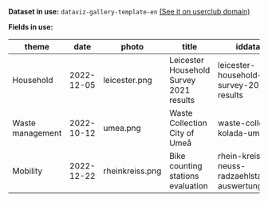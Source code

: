**Dataset in use:** `dataviz-gallery-template-en` [(See it on userclub domain)](https://userclub.opendatasoft.com/explore/dataset/dataviz-gallery-template-en/table/)

**Fields in use:**

|theme|date|photo|title|iddataset|datavizlink|
|---|---|---|---|---|---|
|Household|2022-12-05|leicester.png|Leicester Household Survey 2021 results|leicester-household-survey-2021-results|https://leicester.opendatasoft.com/explore/dataset/survey-of-leicester-all-themes-by-participant-demographics/custom/?disjunctive.question&disjunctive.demographic_category&disjunctive.demographic_characteristic&disjunctive.response|
|Waste management|2022-10-12|umea.png|Waste Collection City of Umeå|waste-collection-kolada-umea|https://opendata.umea.se/explore/dataset/insamling-av-avfall/custom/?disjunctive.kpi&sort=period#en|
|Mobility|2022-12-22|rheinkreiss.png|Bike counting stations evaluation|rhein-kreis-neuss-radzaehlstationen-auswertung|https://opendata.rhein-kreis-neuss.de/explore/dataset/eco-counter-data/dashboard/?disjunctive.counter_name|

